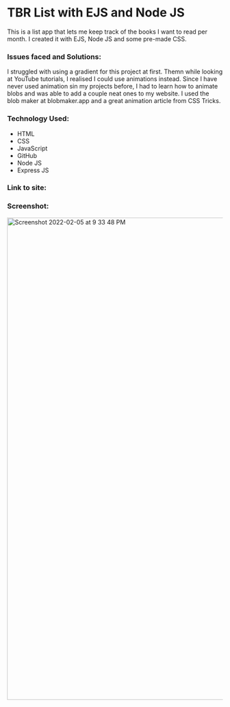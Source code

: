 # TBR List with EJS and Node JS
 This is a list app that lets me keep track of the books I want to read per month. I created it with EJS, Node JS and some pre-made CSS.

<h3>Issues faced and Solutions:</h3>
I struggled with using a gradient for this project at first. Themn while looking at YouTube tutorials, I realised I could use animations instead.
Since I have never used animation sin my projects before, I had to learn how to animate blobs and was able to add a couple neat ones to my website. I used the blob maker at blobmaker.app and a great animation article from CSS Tricks. 

<h3>Technology Used:</h3>

- HTML
- CSS
- JavaScript
- GitHub
- Node JS
- Express JS

<h3>Link to site:</h3>


<h3>Screenshot:</h3>
<img width="1124" alt="Screenshot 2022-02-05 at 9 33 48 PM" src="https://user-images.githubusercontent.com/40691059/152656380-90eb3e7b-37ef-4d38-86ca-e1fa0a13e7ba.png">


